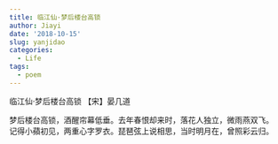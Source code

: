 ```yaml
---
title: 临江仙·梦后楼台高锁
author: Jiayi
date: '2018-10-15'
slug: yanjidao
categories:
  - Life
tags:
  - poem
---
```

临江仙·梦后楼台高锁
  【宋】晏几道
  
  梦后楼台高锁，酒醒帘幕低垂。去年春恨却来时，落花人独立，微雨燕双飞。  
  记得小蘋初见，两重心字罗衣。琵琶弦上说相思，当时明月在，曾照彩云归。  
  